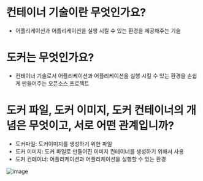 # 컨테이너 기술이란 무엇인가요?
- 어플리케이션과 어플리케이션을 실행 시킬 수 있는 환경을 제공해주는 기술

# 도커는 무엇인가요?
- 컨테이너 기술로서 어플리케이션과 어플리케이션을 실행 시킬 수 있는 환경을 손쉽게 만들어주는 오픈소스 프로젝트

# 도커 파일, 도커 이미지, 도커 컨테이너의 개념은 무엇이고, 서로 어떤 관계입니까?
- 도커파일: 도커이미지를 생성하기 위한 파일
- 도커 이미지: 도커 파일로 만들어진 이미지 컨테이너를 생성하기 위해서 사용
- 도커 컨테이너: 어플리케이션과 어플리케이션을 실행할 수 있는 환경

![image](https://user-images.githubusercontent.com/126523988/228510088-1c3b0de6-d060-4be0-87d7-16ab0648db18.png)
